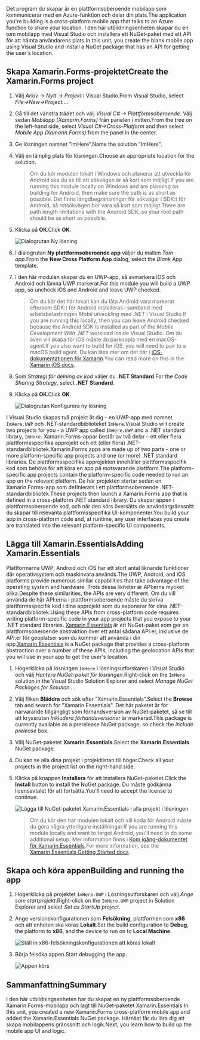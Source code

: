 <span data-ttu-id="32a29-101">Det program du skapar är en plattformsoberoende mobilapp som kommunicerar med en Azure-funktion och delar din plats.</span><span class="sxs-lookup"><span data-stu-id="32a29-101">The application you're building is a cross-platform mobile app that talks to an Azure function to share your location.</span></span> <span data-ttu-id="32a29-102">I den här utbildningsenheten skapar du en tom mobilapp med Visual Studio och installera ett NuGet-paket med ett API för att hämta användarens plats.</span><span class="sxs-lookup"><span data-stu-id="32a29-102">In this unit, you create the blank mobile app using Visual Studio and install a NuGet package that has an API for getting the user's location.</span></span>

## <a name="create-the-xamarinforms-project"></a><span data-ttu-id="32a29-103">Skapa Xamarin.Forms-projektet</span><span class="sxs-lookup"><span data-stu-id="32a29-103">Create the Xamarin.Forms project</span></span>

1. <span data-ttu-id="32a29-104">Välj *Arkiv -> Nytt -> Projekt* i Visual Studio.</span><span class="sxs-lookup"><span data-stu-id="32a29-104">From Visual Studio, select *File->New->Project...*.</span></span>

1. <span data-ttu-id="32a29-105">Gå till det vänstra trädet och välj *Visual C# -> Plattformsoberoende*. Välj sedan *Mobilapp (Xamarin.Forms)* från panelen i mitten.</span><span class="sxs-lookup"><span data-stu-id="32a29-105">From the tree on the left-hand side, select *Visual C#->Cross-Platform* and then select *Mobile App (Xamarin.Forms)* from the panel in the center.</span></span>

1. <span data-ttu-id="32a29-106">Ge lösningen namnet ”ImHere”.</span><span class="sxs-lookup"><span data-stu-id="32a29-106">Name the solution "ImHere".</span></span>

1. <span data-ttu-id="32a29-107">Välj en lämplig plats för lösningen.</span><span class="sxs-lookup"><span data-stu-id="32a29-107">Choose an appropriate location for the solution.</span></span>

    > <span data-ttu-id="32a29-108">Om du kör modulen lokalt i Windows och planerar att utveckla för Android ska du se till att sökvägen är så kort som möjligt.</span><span class="sxs-lookup"><span data-stu-id="32a29-108">If you are running this module locally on Windows and are planning on building for Android, then make sure the path is as short as possible.</span></span> <span data-ttu-id="32a29-109">Det finns längdbegränsningar för sökvägar i SDK:t för Android, så rotsökvägen bör vara så kort som möjligt.</span><span class="sxs-lookup"><span data-stu-id="32a29-109">There are path length limitations with the Android SDK, so your root path should be as short as possible.</span></span>

1. <span data-ttu-id="32a29-110">Klicka på **OK**.</span><span class="sxs-lookup"><span data-stu-id="32a29-110">Click **OK**.</span></span>

    ![Dialogrutan Ny lösning](../media-drafts/2-new-solution-dialog.png)

1. <span data-ttu-id="32a29-112">I dialogrutan **Ny plattformsoberoende app** väljer du mallen *Tom app*.</span><span class="sxs-lookup"><span data-stu-id="32a29-112">From the **New Cross Platform App** dialog, select the *Blank App* template.</span></span>

1. <span data-ttu-id="32a29-113">I den här modulen skapar du en UWP-app, så avmarkera iOS och Android och lämna UWP markerat.</span><span class="sxs-lookup"><span data-stu-id="32a29-113">For this module you will build a UWP app, so uncheck iOS and Android and leave UWP checked.</span></span>

    > <span data-ttu-id="32a29-114">Om du kör det här lokalt kan du låta Android vara markerat eftersom SDK:t för Android installeras i samband med arbetsbelastningen *Mobil utveckling med .NET* i Visual Studio.</span><span class="sxs-lookup"><span data-stu-id="32a29-114">If you are running this locally, then you can leave Android checked because the Android SDK is installed as part of the *Mobile Development With .NET* workload inside Visual Studio.</span></span> <span data-ttu-id="32a29-115">Om du även vill skapa för iOS måste du parkoppla med en macOS-agent.</span><span class="sxs-lookup"><span data-stu-id="32a29-115">If you also want to build for iOS, you will need to pair to a macOS build agent.</span></span> <span data-ttu-id="32a29-116">Du kan läsa mer om det här i [iOS-dokumentationen för Xamarin](https://docs.microsoft.com/xamarin/ios/get-started/installation/windows/connecting-to-mac/).</span><span class="sxs-lookup"><span data-stu-id="32a29-116">You can read more on this in the [Xamarin iOS docs](https://docs.microsoft.com/xamarin/ios/get-started/installation/windows/connecting-to-mac/).</span></span>

1. <span data-ttu-id="32a29-117">Som *Strategi för delning av kod* väljer du **.NET Standard**.</span><span class="sxs-lookup"><span data-stu-id="32a29-117">For the *Code Sharing Strategy*, select **.NET Standard**.</span></span>

1. <span data-ttu-id="32a29-118">Klicka på **OK**.</span><span class="sxs-lookup"><span data-stu-id="32a29-118">Click **OK**.</span></span>

    ![Dialogrutan Konfigurera ny lösning](../media-drafts/2-configure-solution-dialog.png)

<span data-ttu-id="32a29-120">I Visual Studio skapas två projekt åt dig – en UWP-app med namnet `ImHere.UWP` och .NET-standardbiblioteket `ImHere`.</span><span class="sxs-lookup"><span data-stu-id="32a29-120">Visual Studio will create two projects for you - a UWP app called `ImHere.UWP` and a .NET standard library, `ImHere`.</span></span> <span data-ttu-id="32a29-121">Xamarin.Forms-appar består av två delar – ett eller flera plattformsspecifika approjekt och ett (eller flera) .NET-standardbibliotek.</span><span class="sxs-lookup"><span data-stu-id="32a29-121">Xamarin.Forms apps are made up of two parts - one or more platform-specific app projects and one (or more) .NET standard libraries.</span></span> <span data-ttu-id="32a29-122">De plattformsspecifika approjekten innehåller plattformsspecifik kod som behövs för att köra en app på motsvarande plattform.</span><span class="sxs-lookup"><span data-stu-id="32a29-122">The platform-specific app projects contain the platform-specific code needed to run an app on the relevant platform.</span></span> <span data-ttu-id="32a29-123">De här projekten startar sedan en Xamarin.Forms-app som definierats i ett plattformsoberoende .NET-standardbibliotek.</span><span class="sxs-lookup"><span data-stu-id="32a29-123">These projects then launch a Xamarin.Forms app that is defined in a cross-platform .NET standard library.</span></span> <span data-ttu-id="32a29-124">Du skapar appen i plattformsoberoende kod, och när den körs översätts de användargränssnitt du skapar till relevanta plattformsspecifika UI-komponenter.</span><span class="sxs-lookup"><span data-stu-id="32a29-124">You build your app in cross-platform code and, at runtime, any user interfaces you create are translated into the relevant platform-specific UI components.</span></span>

## <a name="adding-xamarinessentials"></a><span data-ttu-id="32a29-125">Lägga till Xamarin.Essentials</span><span class="sxs-lookup"><span data-stu-id="32a29-125">Adding Xamarin.Essentials</span></span>

<span data-ttu-id="32a29-126">Plattformarna UWP, Android och iOS har ett stort antal liknande funktioner där operativsystem och maskinvara används.</span><span class="sxs-lookup"><span data-stu-id="32a29-126">The UWP, Android, and iOS platforms provide numerous similar capabilities that take advantage of the operating system and hardware.</span></span> <span data-ttu-id="32a29-127">Trots dessa likheter är API:erna mycket olika.</span><span class="sxs-lookup"><span data-stu-id="32a29-127">Despite these similarities, the APIs are very different.</span></span> <span data-ttu-id="32a29-128">Om du vill använda de här API:erna i plattformsoberoende måste du skriva plattformsspecifik kod i dina approjekt som du exponerar för dina .NET-standardbibliotek.</span><span class="sxs-lookup"><span data-stu-id="32a29-128">Using these APIs from cross-platform code requires writing platform-specific code in your app projects that you expose to your .NET standard libraries.</span></span> <span data-ttu-id="32a29-129">[Xamarin.Essentials](https://docs.microsoft.com/xamarin/essentials/) är ett NuGet-paket som ger en plattformsoberoende abstraktion över ett antal sådana API:er, inklusive de API:er för geoplatser som du kommer att använda i din app.</span><span class="sxs-lookup"><span data-stu-id="32a29-129">[Xamarin.Essentials](https://docs.microsoft.com/xamarin/essentials/) is a NuGet package that provides a cross-platform abstraction over a number of these APIs, including the geolocation APIs that you will use in your app to get the user's location.</span></span>

1. <span data-ttu-id="32a29-130">Högerklicka på lösningen `ImHere` i lösningsutforskaren i Visual Studio och välj *Hantera NuGet-paket för lösningen*.</span><span class="sxs-lookup"><span data-stu-id="32a29-130">Right-click on the `ImHere` solution in the Visual Studio Solution Explorer and select *Manage NuGet Packages for Solution...*.</span></span>

1. <span data-ttu-id="32a29-131">Välj fliken **Bläddra** och sök efter ”Xamarin.Essentials”.</span><span class="sxs-lookup"><span data-stu-id="32a29-131">Select the **Browse** tab and search for "Xamarin.Essentials".</span></span> <span data-ttu-id="32a29-132">Det här paketet är för närvarande tillgängligt som förhandsversion av NuGet-paketet, så se till att kryssrutan *Inkludera förhandsversioner* är markerad.</span><span class="sxs-lookup"><span data-stu-id="32a29-132">This package is currently available as a prerelease NuGet package, so check the *include prelease* box.</span></span>

1. <span data-ttu-id="32a29-133">Välj NuGet-paketet **Xamarin.Essentials**.</span><span class="sxs-lookup"><span data-stu-id="32a29-133">Select the **Xamarin.Essentials** NuGet package.</span></span>

1. <span data-ttu-id="32a29-134">Du kan se alla dina projekt i projektlistan till höger.</span><span class="sxs-lookup"><span data-stu-id="32a29-134">Check all your projects in the project list on the right-hand side.</span></span>

1. <span data-ttu-id="32a29-135">Klicka på knappen **Installera** för att installera NuGet-paketet.</span><span class="sxs-lookup"><span data-stu-id="32a29-135">Click the **Install** button to install the NuGet package.</span></span> <span data-ttu-id="32a29-136">Du måste godkänna licensavtalet för att fortsätta.</span><span class="sxs-lookup"><span data-stu-id="32a29-136">You'll need to accept the license to continue.</span></span>

    ![Lägga till NuGet-paketet Xamarin.Essentials i alla projekt i lösningen](../media-drafts/2-add-essentials-nuget.png)

    > <span data-ttu-id="32a29-138">Om du kör den här modulen lokalt och vill koda för Android måste du göra några ytterligare inställningar.</span><span class="sxs-lookup"><span data-stu-id="32a29-138">If you are running this module locally and want to target Android, you'll need to do some additional setup.</span></span> <span data-ttu-id="32a29-139">Mer information finns i [Kom igång-dokumentet för Xamarin.Essentials](https://docs.microsoft.com/xamarin/essentials/get-started?context=xamarin%2Fios&tabs=windows%2Candroid).</span><span class="sxs-lookup"><span data-stu-id="32a29-139">For more information, see the [Xamarin.Essentials Getting Started docs](https://docs.microsoft.com/xamarin/essentials/get-started?context=xamarin%2Fios&tabs=windows%2Candroid).</span></span>

## <a name="building-and-running-the-app"></a><span data-ttu-id="32a29-140">Skapa och köra appen</span><span class="sxs-lookup"><span data-stu-id="32a29-140">Building and running the app</span></span>

1. <span data-ttu-id="32a29-141">Högerklicka på projektet `ImHere.UWP` i Lösningsutforskaren och välj *Ange som startprojekt*.</span><span class="sxs-lookup"><span data-stu-id="32a29-141">Right-click on the `ImHere.UWP` project in Solution Explorer and select *Set as StartUp project*.</span></span>

1. <span data-ttu-id="32a29-142">Ange versionskonfigurationen som **Felsökning**, plattformen som **x86** och att enheten ska köras **Lokalt**.</span><span class="sxs-lookup"><span data-stu-id="32a29-142">Set the build configuration to **Debug**, the platform to **x86**, and the device to run on to **Local Machine**.</span></span>

    ![Ställ in x86-felsökningskonfigurationen att köras lokalt](../media-drafts/2-debug-configuration.png)

1. <span data-ttu-id="32a29-144">Börja felsöka appen.</span><span class="sxs-lookup"><span data-stu-id="32a29-144">Start debugging the app.</span></span>

    ![Appen körs](../media-drafts/2-debuging-app.png)

## <a name="summary"></a><span data-ttu-id="32a29-146">Sammanfattning</span><span class="sxs-lookup"><span data-stu-id="32a29-146">Summary</span></span>

<span data-ttu-id="32a29-147">I den här utbildningsenheten har du skapat en ny plattformsoberoende Xamarin.Forms-mobilapp och lagt till NuGet-paketet Xamarin.Essentials.</span><span class="sxs-lookup"><span data-stu-id="32a29-147">In this unit, you created a new Xamarin.Forms cross-platform mobile app and added the Xamarin.Essentials NuGet package.</span></span> <span data-ttu-id="32a29-148">Härnäst får du lära dig att skapa mobilappens gränssnitt och logik.</span><span class="sxs-lookup"><span data-stu-id="32a29-148">Next, you learn how to build up the mobile app UI and logic.</span></span>